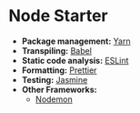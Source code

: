 # Node Starter

- **Package management:** [Yarn](https://yarnpkg.com/)
- **Transpiling:** [Babel](https://babeljs.io/)
- **Static code analysis:** [ESLint](https://eslint.org/)
- **Formatting:** [Prettier](https://prettier.io/)
- **Testing:** [Jasmine](https://jasmine.github.io/)
- **Other Frameworks:**
  - [Nodemon](http://nodemon.io/)
